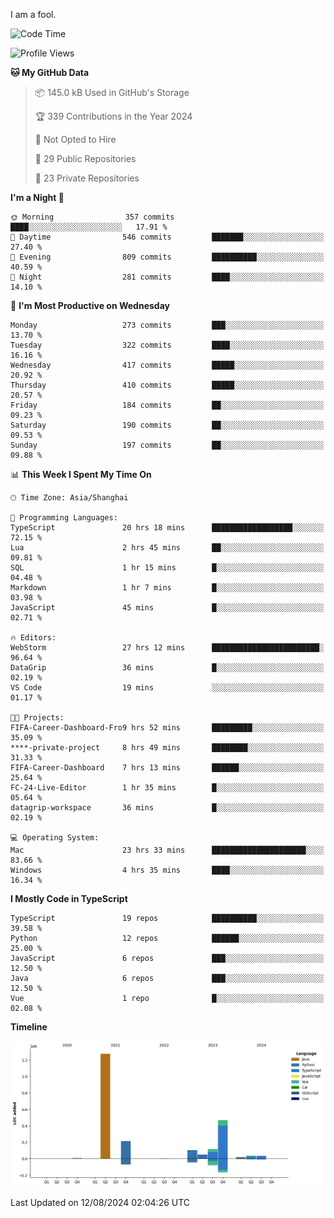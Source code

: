 I am a fool.

<!--START_SECTION:waka-->
![Code Time](http://img.shields.io/badge/Code%20Time-1%2C637%20hrs%208%20mins-blue)

![Profile Views](http://img.shields.io/badge/Profile%20Views-5-blue)

**🐱 My GitHub Data** 

> 📦 145.0 kB Used in GitHub's Storage 
 > 
> 🏆 339 Contributions in the Year 2024
 > 
> 🚫 Not Opted to Hire
 > 
> 📜 29 Public Repositories 
 > 
> 🔑 23 Private Repositories 
 > 
**I'm a Night 🦉** 

```text
🌞 Morning                357 commits         ████░░░░░░░░░░░░░░░░░░░░░   17.91 % 
🌆 Daytime                546 commits         ███████░░░░░░░░░░░░░░░░░░   27.40 % 
🌃 Evening                809 commits         ██████████░░░░░░░░░░░░░░░   40.59 % 
🌙 Night                  281 commits         ████░░░░░░░░░░░░░░░░░░░░░   14.10 % 
```
📅 **I'm Most Productive on Wednesday** 

```text
Monday                   273 commits         ███░░░░░░░░░░░░░░░░░░░░░░   13.70 % 
Tuesday                  322 commits         ████░░░░░░░░░░░░░░░░░░░░░   16.16 % 
Wednesday                417 commits         █████░░░░░░░░░░░░░░░░░░░░   20.92 % 
Thursday                 410 commits         █████░░░░░░░░░░░░░░░░░░░░   20.57 % 
Friday                   184 commits         ██░░░░░░░░░░░░░░░░░░░░░░░   09.23 % 
Saturday                 190 commits         ██░░░░░░░░░░░░░░░░░░░░░░░   09.53 % 
Sunday                   197 commits         ██░░░░░░░░░░░░░░░░░░░░░░░   09.88 % 
```


📊 **This Week I Spent My Time On** 

```text
🕑︎ Time Zone: Asia/Shanghai

💬 Programming Languages: 
TypeScript               20 hrs 18 mins      ██████████████████░░░░░░░   72.15 % 
Lua                      2 hrs 45 mins       ██░░░░░░░░░░░░░░░░░░░░░░░   09.81 % 
SQL                      1 hr 15 mins        █░░░░░░░░░░░░░░░░░░░░░░░░   04.48 % 
Markdown                 1 hr 7 mins         █░░░░░░░░░░░░░░░░░░░░░░░░   03.98 % 
JavaScript               45 mins             █░░░░░░░░░░░░░░░░░░░░░░░░   02.71 % 

🔥 Editors: 
WebStorm                 27 hrs 12 mins      ████████████████████████░   96.64 % 
DataGrip                 36 mins             █░░░░░░░░░░░░░░░░░░░░░░░░   02.19 % 
VS Code                  19 mins             ░░░░░░░░░░░░░░░░░░░░░░░░░   01.17 % 

🐱‍💻 Projects: 
FIFA-Career-Dashboard-Fro9 hrs 52 mins       █████████░░░░░░░░░░░░░░░░   35.09 % 
****-private-project     8 hrs 49 mins       ████████░░░░░░░░░░░░░░░░░   31.33 % 
FIFA-Career-Dashboard    7 hrs 13 mins       ██████░░░░░░░░░░░░░░░░░░░   25.64 % 
FC-24-Live-Editor        1 hr 35 mins        █░░░░░░░░░░░░░░░░░░░░░░░░   05.64 % 
datagrip-workspace       36 mins             █░░░░░░░░░░░░░░░░░░░░░░░░   02.19 % 

💻 Operating System: 
Mac                      23 hrs 33 mins      █████████████████████░░░░   83.66 % 
Windows                  4 hrs 35 mins       ████░░░░░░░░░░░░░░░░░░░░░   16.34 % 
```

**I Mostly Code in TypeScript** 

```text
TypeScript               19 repos            ██████████░░░░░░░░░░░░░░░   39.58 % 
Python                   12 repos            ██████░░░░░░░░░░░░░░░░░░░   25.00 % 
JavaScript               6 repos             ███░░░░░░░░░░░░░░░░░░░░░░   12.50 % 
Java                     6 repos             ███░░░░░░░░░░░░░░░░░░░░░░   12.50 % 
Vue                      1 repo              █░░░░░░░░░░░░░░░░░░░░░░░░   02.08 % 
```



**Timeline**

![Lines of Code chart](https://raw.githubusercontent.com/VeejaLiu/VeejaLiu/master/assets/bar_graph.png)


 Last Updated on 12/08/2024 02:04:26 UTC
<!--END_SECTION:waka-->
